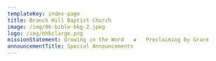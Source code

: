```yaml
---
templateKey: index-page
title: Branch Hill Baptist Church
image: /img/06-bible-bkg-2.jpeg
logo: /img/bhbclarge.png
missionStatement: Growing in the Word   ❦   Proclaiming by Grace
announcementTitle: Special Announcements
---
```

